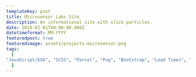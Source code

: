```yaml
---
templateKey: post
title: Microsensor Labs Site
description: An informational site with slick particles. 
date: 2019-02-01T00:00:00.000Z
datetimeformat: MM-YYYY
featuredpost: true
featuredimage: assets/projects-microsensor.png
tags:
  [
"JavaScript/ES6", "SCSS", "Parcel", "Pug", "Bootstrap", "Load Times", "Illustrator", "Marketing"
  ]
---
```

